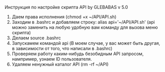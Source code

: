 Инструкция по настройке скрипта API by GLEBABAS v 5.0

1. Даем права исполнения (chmod +x ~/API/API.sh)
2. Заходим в .bashrc и добавляем строку: alias api='~/API/API.sh' (api можно заменить на любую удобную вам команду для вызова меню скрипта)
3. Делаем source .bashrc
4. Запускамем командой api (В моем случае, у вас может быть другая, в зависимости от того, что написали в .bashrc)
5. Проверяем работу каким-нибудь безобидным API запросом, нампример, узнаем ID пользователя.
6. Удаляем ненужный каталог API (rm -rf ~/API)
